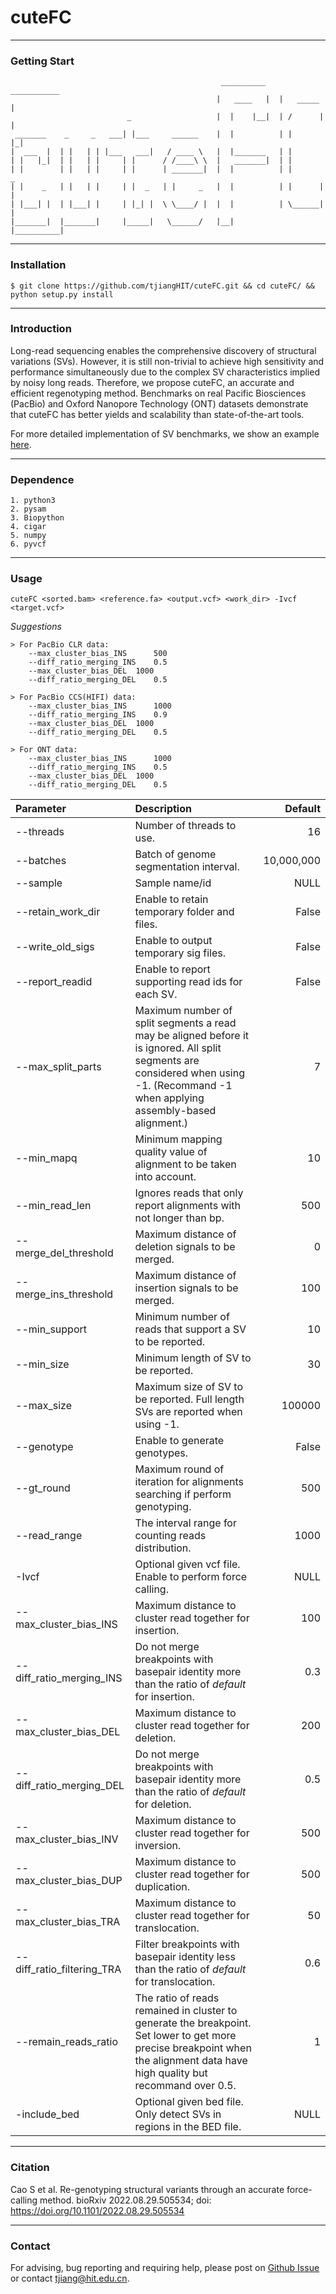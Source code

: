 # cuteFC

---
### Getting Start
	                                               __________    ___________      
	                                              |   ____   |  |   _____  |   
	                          _                   |  |    |__|  | /      | |
	 _______    _     _   ___| |___     ______    |  |          | |      |_|   
	|  ___  |  | |   | | |___   ___|   / ____ \   |  |_______   | |    
	| |   |_|  | |   | |     | |      / /____\ \  |   _______|  | | 
	| |        | |   | |     | |      | _______|  |  |          | |       _
	| |    _   | |   | |     | |  _   | |     _   |  |          | |      | |
	| |___| |  | |___| |     | |_| |  \ \____/ |  |  |          | \______| |
	|_______|  |_______|     |_____|   \______/   |__|          |__________|


---	
### Installation

	$ git clone https://github.com/tjiangHIT/cuteFC.git && cd cuteFC/ && python setup.py install 

---	
### Introduction
Long-read sequencing enables the comprehensive discovery of structural variations (SVs). However, it is still non-trivial to achieve high sensitivity and performance simultaneously due to the complex SV characteristics implied by noisy long reads. Therefore, we propose cuteFC, an accurate and efficient regenotyping method. Benchmarks on real Pacific Biosciences (PacBio) and Oxford Nanopore Technology (ONT) datasets demonstrate that cuteFC has better yields and scalability than state-of-the-art tools.



For more detailed implementation of SV benchmarks, we show an example [here](https://github.com/tjiangHIT/cuteFC/tree/master/src/documentation).

---
### Dependence
	
	1. python3
	2. pysam
	3. Biopython
	4. cigar
	5. numpy
	6. pyvcf

---
### Usage
	cuteFC <sorted.bam> <reference.fa> <output.vcf> <work_dir> -Ivcf <target.vcf>
	
*Suggestions*

	> For PacBio CLR data:
		--max_cluster_bias_INS		500
		--diff_ratio_merging_INS	0.5
		--max_cluster_bias_DEL	1000
		--diff_ratio_merging_DEL	0.5

	> For PacBio CCS(HIFI) data:
		--max_cluster_bias_INS		1000
		--diff_ratio_merging_INS	0.9
		--max_cluster_bias_DEL	1000
		--diff_ratio_merging_DEL	0.5

	> For ONT data:
		--max_cluster_bias_INS		1000
		--diff_ratio_merging_INS	0.5
		--max_cluster_bias_DEL	1000
		--diff_ratio_merging_DEL	0.5
	
| Parameter | Description | Default |
| :------------ |:---------------|-------------:|
|--threads|Number of threads to use.| 16 |
|--batches| Batch of genome segmentation interval.|10,000,000|
|--sample| Sample name/id |NULL|
|--retain_work_dir|Enable to retain temporary folder and files.|False|
|--write_old_sigs|Enable to output temporary sig files.|False|
|--report_readid|Enable to report supporting read ids for each SV.|False|
|--max_split_parts|Maximum number of split segments a read may be aligned before it is ignored. All split segments are considered when using -1. (Recommand -1 when applying assembly-based alignment.)|7|
|--min_mapq|Minimum mapping quality value of alignment to be taken into account.|10|
|--min_read_len|Ignores reads that only report alignments with not longer than bp.|500|
|--merge_del_threshold|Maximum distance of deletion signals to be merged.|0|
|--merge_ins_threshold|Maximum distance of insertion signals to be merged.|100|
|--min_support|Minimum number of reads that support a SV to be reported.|10|
|--min_size|Minimum length of SV to be reported.|30|
|--max_size|Maximum size of SV to be reported. Full length SVs are reported when using -1.|100000|
|--genotype|Enable to generate genotypes.|False|
|--gt_round|Maximum round of iteration for alignments searching if perform genotyping.|500|
|--read_range|The interval range for counting reads distribution.|1000|
|-Ivcf|Optional given vcf file. Enable to perform force calling.|NULL|
|--max_cluster_bias_INS|Maximum distance to cluster read together for insertion.|100|
|--diff_ratio_merging_INS|Do not merge breakpoints with basepair identity more than the ratio of *default* for insertion.|0.3|
|--max_cluster_bias_DEL|Maximum distance to cluster read together for deletion.|200|
|--diff_ratio_merging_DEL|Do not merge breakpoints with basepair identity more than the ratio of *default* for deletion.|0.5|
|--max_cluster_bias_INV|Maximum distance to cluster read together for inversion.|500|
|--max_cluster_bias_DUP|Maximum distance to cluster read together for duplication.|500|
|--max_cluster_bias_TRA|Maximum distance to cluster read together for translocation.|50|
|--diff_ratio_filtering_TRA|Filter breakpoints with basepair identity less than the ratio of *default* for translocation.|0.6|
|--remain_reads_ratio|The ratio of reads remained in cluster to generate the breakpoint. Set lower to get more precise breakpoint when the alignment data have high quality but recommand over 0.5.|1|
|-include_bed|Optional given bed file. Only detect SVs in regions in the BED file.|NULL|



---
### Citation
Cao S et al. Re-genotyping structural variants through an accurate force-calling method. bioRxiv 2022.08.29.505534; doi: https://doi.org/10.1101/2022.08.29.505534
	
---
### Contact
For advising, bug reporting and requiring help, please post on [Github Issue](https://github.com/tjiangHIT/cuteFC/issues) or contact tjiang@hit.edu.cn.
